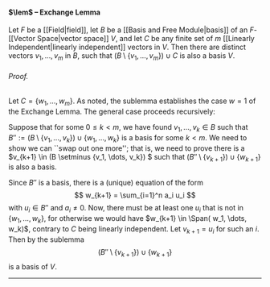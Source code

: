#### $\lem$ – Exchange Lemma
Let $F$ be a [[Field|field]], let $B$ be a [[Basis and Free Module|basis]] of an $F$-[[Vector Space|vector space]] $V$, and let $C$ be any finite set of $m$ [[Linearly Independent|linearly independent]] vectors in $V$. Then there are distinct vectors $v_1, \dots, v_m$ in $B$, such that $(B \setminus \{v_1, \dots, v_m\}) \cup C$ is also a basis $V$.

###### *Proof.* 

Let $C = \{w_1, \dots, w_m\}$. 
As noted, the  sublemma establishes  the case $w = 1$ of the Exchange Lemma. The general case proceeds recursively:

Suppose that for some $0 \leq k < m$, we have found $v_1, \dots, v_k \in B$ such that $B'' := (B \setminus \{v_1, \dots, v_k\}) \cup \{w_1, \dots, w_k\}$
is a basis for some $k < m$. We need to show we can ``swap out one more''; that is, we need to prove there is a $v_{k+1} \in
(B \setminus \{v_1, \dots, v_k\}) $ such that 
$(B'' \setminus \{v_{k+1}\}) \cup \{w_{k+1}\}$ is also a basis. 

Since $B''$ is a basis, there is a (unique) equation of the form
$$
w_{k+1} = \sum_{i=1}^n a_i u_i
$$
with $u_i \in B''$ and $a_i \ne 0$.  Now, there must be at least one $u_i$ that is not in $\{w_1, \dots, w_k\}$, for
otherwise we would have $w_{k+1} \in \Span( w_1, \dots, w_k)$, contrary to $C$ being linearly independent. 
Let $v_{k+1} = u_i$ for such an $i$. Then by the sublemma
$$
(B'' \setminus \{v_{k+1}\}) \cup \{w_{k+1}\}
$$
is a basis of $V$. 
***